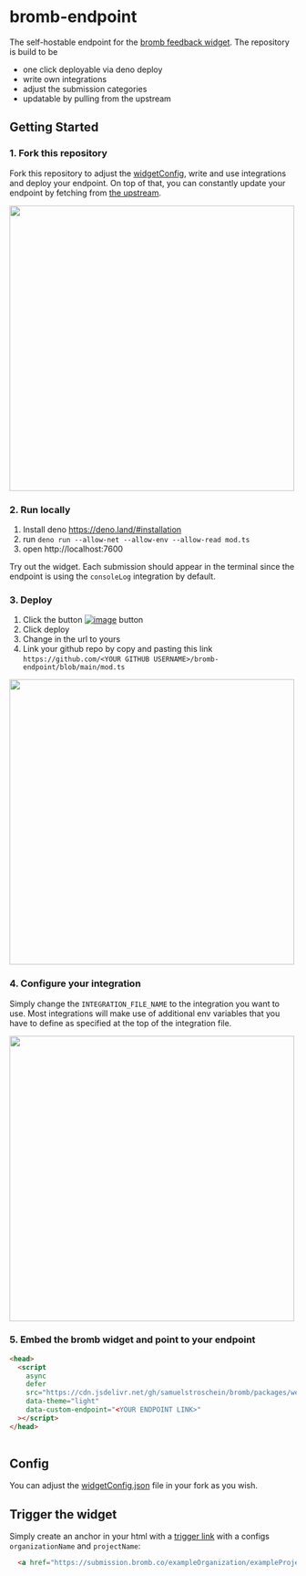 # bromb-endpoint
The self-hostable endpoint for the [bromb feedback widget](https://github.com/samuelstroschein/bromb). 
The repository is build to be 
- one click deployable via deno deploy
- write own integrations 
- adjust the submission categories 
- updatable by pulling from the upstream 

## Getting Started

### 1. Fork this repository
Fork this repository to adjust the [widgetConfig](https://github.com/samuelstroschein/bromb-endpoint/blob/main/widgetConfig.json), write and use integrations and deploy your endpoint. On top of that, you can constantly update your endpoint by fetching from [the upstream](https://github.com/samuelstroschein/bromb-endpoint).

<img src="https://raw.githubusercontent.com/samuelstroschein/bromb-endpoint/main/assets/fork-repository.png" width="500"/>


### 2. Run locally

1. Install deno https://deno.land/#installation
2. run `deno run --allow-net --allow-env --allow-read mod.ts`
3. open http://localhost:7600

Try out the widget. Each submission should appear in the terminal since the endpoint is using the `consoleLog` integration by default.

### 3. Deploy

1. Click the button [![image](https://user-images.githubusercontent.com/23035000/116934239-b0d4a400-ac32-11eb-83f6-0c4119d59fa8.png)](https://dash.deno.com/new?url=https://raw.githubusercontent.com/%3CYOUR%20GITHUB%20USERNAME%3E/bromb-endpoint/main/mod.ts&env=INTEGRATION_FILE_NAME) button
2. Click deploy
3. Change <YOUR GITHUB USERNAME> in the url to yours
4. Link your github repo by copy and pasting this link `https://github.com/<YOUR GITHUB USERNAME>/bromb-endpoint/blob/main/mod.ts`
  
<img src="https://raw.githubusercontent.com/samuelstroschein/bromb-endpoint/main/assets/deno-deploy.gif" width="500"/>
  
### 4. Configure your integration 

Simply change the `INTEGRATION_FILE_NAME` to the integration you want to use. Most integrations will make use of additional env variables that you have to define as specified at the top of the integration file. 
 
<img src="https://raw.githubusercontent.com/samuelstroschein/bromb-endpoint/main/assets/env-variables.png" width="500"/>

### 5. Embed the bromb widget and point to your endpoint
  
```html
<head>
  <script 
    async 
    defer 
    src="https://cdn.jsdelivr.net/gh/samuelstroschein/bromb/packages/web/dist/widget.js"
    data-theme="light"
    data-custom-endpoint="<YOUR ENDPOINT LINK>"
  ></script>
</head>
  
```
  
## Config

You can adjust the [widgetConfig.json](https://github.com/samuelstroschein/bromb-endpoint/blob/main/widgetConfig.json) file in your fork as you wish. 
 
## Trigger the widget

Simply create an anchor in your html with a [trigger link](https://docs.bromb.co/Good-To-Know/wQs4WXa7Psb8rqWepyQJxe/Trigger-Links/tcdx5kdjtBexrDJrpGWYdC) with a configs `organizationName` and `projectName`:
```html
  <a href="https://submission.bromb.co/exampleOrganization/exampleProject">Give feedback</a>
```
  

  
